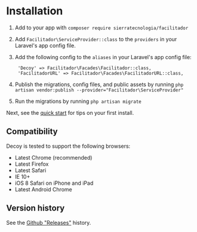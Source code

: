 # Installation

1. Add to your app with `composer require sierratecnologia/facilitador`

2. Add `Facilitador\ServiceProvider::class` to the `providers` in your Laravel's app config file.

3. Add the following config to the `aliases` in your Laravel's app config file:

		'Decoy' => Facilitador\Facades\Facilitador::class,
		'FacilitadorURL' => Facilitador\Facades\FacilitadorURL::class,

4. Publish the migrations, config files, and public assets by running `php artisan vendor:publish --provider="Facilitador\ServiceProvider"`

5. Run the migrations by running `php artisan migrate`

Next, see the [quick start](quick-start) for tips on your first install.


## Compatibility

Decoy is tested to support the following browsers:

- Latest Chrome (recommended)
- Latest Firefox
- Latest Safari
- IE 10+
- iOS 8 Safari on iPhone and iPad
- Latest Android Chrome


## Version history

See the [Github "Releases"](https://github.com/sierratcnologia/facilitador/releases) history.
